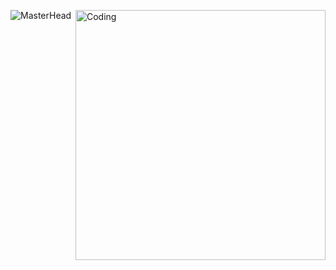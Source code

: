 ![MasterHead](https://i.pinimg.com/originals/2f/f4/28/2ff428006f3ade5f10beac69372062ab.gif)
<img align="right" alt="Coding" width="400" src="https://cdn.dribbble.com/users/1162077/screenshots/3960993/workspace.gif">


